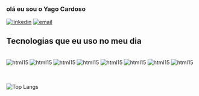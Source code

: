 ### olá eu sou o Yago Cardoso 

[![linkedin](https://img.shields.io/badge/LinkedIn-0077B5?style=for-the-badge&logo=linkedin&logoColor=white)](https://www.linkedin.com/in/yago-cardoso-2a2046240/)
[![email](https://img.shields.io/badge/Gmail-D14836?style=for-the-badge&logo=gmail&logoColor=white)](yagobastoscardoso@gmail.com)



## Tecnologias que eu uso no meu dia 

<div style="display: inline_block"><br/>

<img align= "center" alt = "html15" src="https://img.shields.io/badge/JavaScript-F7DF1E?style=for-the-badge&logo=javascript&logoColor=black" />
<img align= "center" alt = "html15" src="https://img.shields.io/badge/HTML5-E34F26?style=for-the-badge&logo=html5&logoColor=white" />
<img align= "center" alt = "html15" src="https://img.shields.io/badge/CSS3-1572B6?style=for-the-badge&logo=css3&logoColor=white" />
<img align= "center" alt = "html15" src="https://img.shields.io/badge/C%23-239120?style=for-the-badge&logo=c-sharp&logoColor=white" />
<img align= "center" alt = "html15" src="https://img.shields.io/badge/Java-ED8B00?style=for-the-badge&logo=openjdk&logoColor=white" />
<img align= "center" alt = "html15" src="https://img.shields.io/badge/Python-14354C?style=for-the-badge&logo=python&logoColor=white" />
<img align= "center" alt = "html15" src="https://img.shields.io/badge/.NET-5C2D91?style=for-the-badge&logo=.net&logoColor=white" />
<img align= "center" alt = "html15" src="https://img.shields.io/badge/Node.js-43853D?style=for-the-badge&logo=node.js&logoColor=white" />
</div>
<br><br/>

![Top Langs](https://github-readme-stats.vercel.app/api/top-langs/?username=anuraghazra&hide_progress=true) 
